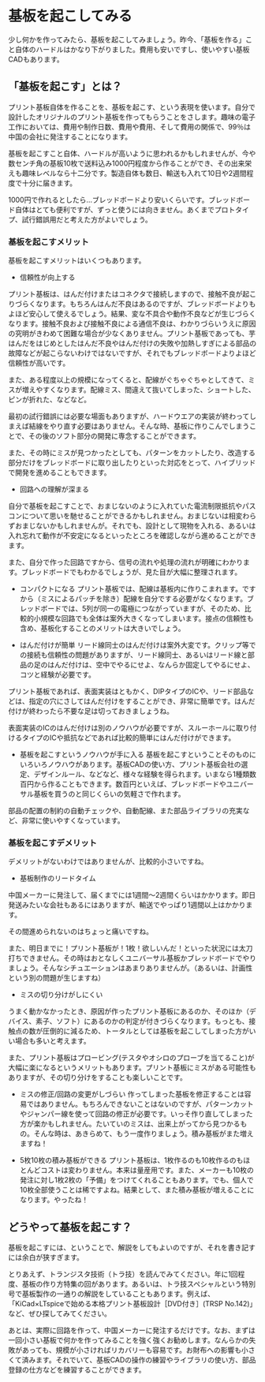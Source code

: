 # 基板を起こしてみる

少し何かを作ってみたら、基板を起こしてみましょう。昨今、「基板を作る」こと自体のハードルはかなり下がりました。費用も安いですし、使いやすい基板CADもあります。

## 「基板を起こす」とは？
プリント基板自体を作ることを、基板を起こす、という表現を使います。自分で設計したオリジナルのプリント基板を作ってもらうことをさします。趣味の電子工作においては、費用や制作日数、費用や費用、そして費用の関係で、99％は中国の会社に発注することになります。

基板を起こすこと自体、ハードルが高いように思われるかもしれませんが、今や数センチ角の基板10枚で送料込み1000円程度から作ることができ、その出来栄えも趣味レベルなら十二分です。製造自体も数日、輸送も入れて10日や2週間程度で十分に届きます。

1000円で作れるとしたら…ブレッドボードより安いくらいです。ブレッドボード自体はとても便利ですが、ずっと使うには向きません。あくまでプロトタイプ、試行錯誤用だと考えた方がよいでしょう。

### 基板を起こすメリット
基板を起こすメリットはいくつもあります。

* 信頼性が向上する

プリント基板は、はんだ付けまたはコネクタで接続しますので、接触不良が起こりづらくなります。もちろんはんだ不良はあるのですが、ブレッドボードよりもよほど安心して使えるでしょう。結果、変な不具合や動作不良などが生じづらくなります。接触不良および接触不良による通信不良は、わかりづらいうえに原因の究明がきわめて困難な場合が少なくありません。プリント基板であっても、芋はんだをはじめとしたはんだ不良やはんだ付けの失敗や加熱しすぎによる部品の故障などが起こらないわけではないですが、それでもブレッドボードよりよほど信頼性が高いです。

また、ある程度以上の規模になってくると、配線がぐちゃぐちゃとしてきて、ミスが増えやすくなります。配線ミス、間違えて抜いてしまった、ショートした、ピンが折れた、などなど。

最初の試行錯誤には必要な場面もありますが、ハードウエアの実装が終わってしまえば結線をやり直す必要はありません。そんな時、基板に作りこんでしまうことで、その後のソフト部分の開発に専念することができます。

また、その時にミスが見つかったとしても、パターンをカットしたり、改造する部分だけをブレッドボードに取り出したりといった対応をとって、ハイブリッドで開発を進めることもできます。

* 回路への理解が深まる

自分で基板を起こすことで、おまじないのように入れていた電流制限抵抗やパスコンについて思いを馳せることができるかもしれません。おまじないは相変わらずおまじないかもしれませんが。それでも、設計として現物を入れる、あるいは入れ忘れて動作が不安定になるといったところを確認しながら進めることができます。

また、自分で作った回路ですから、信号の流れや処理の流れが明確にわかります。ブレッドボードでもわかるでしょうが、見た目が大幅に整理されます。

* コンパクトになる
プリント基板では、配線は基板内に作りこまれます。ですから（ミスによるパッチを除き）配線を自分でする必要がなくなります。ブレッドボードでは、5列が同一の電極につながっていますが、そのため、比較的小規模な回路でも全体は案外大きくなってしまいます。接点の信頼性も含め、基板化することのメリットは大きいでしょう。

* はんだ付けが簡単
リード線同士のはんだ付けは案外大変です。クリップ等での接続も信頼性の問題がありますが、リード線同士、あるいはリード線と部品の足のはんだ付けは、空中でやるにせよ、なんらか固定してやるにせよ、コツと経験が必要です。

プリント基板であれば、表面実装はともかく、DIPタイプのICや、リード部品などは、指定の穴にさしてはんだ付けをすることができ、非常に簡単です。はんだ付けが終わったら不要な足は切っておきましょうね。

表面実装のICのはんだ付けは別のノウハウが必要ですが、スルーホールに取り付けるタイプのICや抵抗などであれば比較的簡単にはんだ付けができます。

* 基板を起こすというノウハウが手に入る
基板を起こすということそのものにいろいろノウハウがあります。基板CADの使い方、プリント基板会社の選定、デザインルール、などなど、様々な経験を得られます。いまなら1種類数百円から作ることもできます。数百円といえば、ブレッドボードやユニバーサル基板を買うのと同じくらいの気軽さで作れます。

部品の配置の制約の自動チェックや、自動配線、また部品ライブラリの充実など、非常に使いやすくなっています。

### 基板を起こすデメリット
デメリットがないわけではありませんが、比較的小さいですね。

* 基板制作のリードタイム

中国メーカーに発注して、届くまでには1週間～2週間くらいはかかります。即日発送みたいな会社もあるにはありますが、輸送でやっぱり1週間以上はかかります。

その間進められないのはちょっと痛いですね。

また、明日までに！プリント基板が！1枚！欲しいんだ！といった状況には太刀打ちできません。その時はおとなしくユニバーサル基板かブレッドボードでやりましょう。そんなシチュエーションはあまりありませんが。（あるいは、計画性という別の問題が生じますね）

* ミスの切り分けがしにくい

うまく動かなかったとき、原因が作ったプリント基板にあるのか、そのほか（デバイス、素子、ソフト）にあるのかの判定が付きづらくなります。もっとも、接触点の数が圧倒的に減るため、トータルとしては基板を起こしてしまった方がいい場合も多いと考えます。

また、プリント基板はプロービング(テスタやオシロのプローブを当てること)が大幅に楽になるというメリットもあります。プリント基板にミスがある可能性もありますが、その切り分けをすることも楽しいことです。

* ミスの修正/回路の変更がしづらい
作ってしまった基板を修正することは容易ではありません。もちろんできないことはないのですが、パターンカットやジャンパー線を使って回路の修正が必要です。いっそ作り直してしまった方が楽かもしれません。たいていのミスは、出来上がってから見つかるもの。そんな時は、あきらめて、もう一度作りましょう。積み基板がまた増えますね！

* 5枚10枚の積み基板ができる
プリント基板は、1枚作るのも10枚作るのもほとんどコストは変わりません。本来は量産用です。また、メーカーも10枚の発注に対し1枚2枚の「予備」をつけてくれることもあります。でも、個人で10枚全部使うことは稀ですよね。結果として、また積み基板が増えることになります。やったね！

## どうやって基板を起こす？
基板を起こすには、ということで、解説をしてもよいのですが、それを書き記すには余白が狭すぎます。

とりあえず、トランジスタ技術（トラ技）を読んでみてください。年に1回程度、基板の作り方特集の回があります。あるいは、トラ技スペシャルという特別号で基板製作の一通りの解説をしていることもあります。例えば、「KiCad×LTspiceで始める本格プリント基板設計［DVD付き］(TRSP No.142)」など、ぜひ探してみてください。

あとは、実際に回路を作って、中国メーカーに発注するだけです。なお、まずは一回小さい基板で何かを作ってみることを強く強くお勧めします。なんらかの失敗があっても、規模が小さければリカバリーも容易です。お財布への影響も小さくて済みます。それでいて、基板CADの操作の練習やライブラリの使い方、部品登録の仕方などを練習することができます。